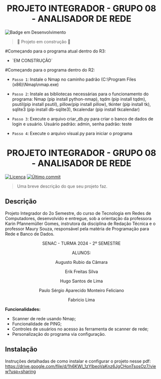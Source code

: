 <h1 align="center"> PROJETO INTEGRADOR - GRUPO 08 - ANALISADOR DE REDE </h1>

![Badge em Desenvolvimento](http://img.shields.io/static/v1?label=STATUS&message=EM%20DESENVOLVIMENTO&color=GREEN&style=for-the-badge)
> :construction: Projeto em construção :construction:


#Começando para o programa atual dentro do R3:

- `EM CONSTRUÇÃO´


#Começando para o programa dentro do R2:

- `Passo 1`: Instale o Nmap no caminho padrão (C:\Program Files (x86)\Nmap\nmap.exe)

- `Passo 2`: Instale as bibliotecas necessárias para o funcionamento do programa: Nmap (pip install python-nmap), tqdm (pip install tqdm), psutil(pip install psutil), pillow(pip install pillow), tkinter (pip install tk), sqlite3 (pip install db-sqlite3), tkcalendar (pip install tkcalendar)

- `Passo 3`: Execute o arquivo criar_db.py para criar o banco de dados de login e usuário. Usuário padrão: admin, senha padrão: teste

- `Passo 4`: Execute o arquivo visual.py para iniciar o programa

<h1 align="center"> PROJETO INTEGRADOR - GRUPO 08 - ANALISADOR DE REDE </h1>

[![Licença](https://img.shields.io/badge/Licença-MIT-blue.svg)](https://opensource.org/licenses/MIT)
[![Último commit](https://img.shields.io/github/last-commit/seu-usuario/seu-repositorio)](https://github.com/seu-usuario/seu-repositorio/commits/main)

> Uma breve descrição do que seu projeto faz.

## Descrição

Projeto Integrador do 2o Semestre, do curso de Tecnologia em Redes de Computadores, desenvolvido e entregue, sob a orientação da professora Karin Pfannemüller Gomes, instrutora da disciplina de Redação Técnica e o professor Maury Souza, responsável pela matéria de Programação para Rede e Banco de Dados.
<p align="center">SENAC - TURMA 2024 - 2º SEMESTRE</p>
<p align="center">ALUNOS:</p>
<p align="center">Augusto Rubio da Câmara</p>
<p align="center">Erik Freitas Silva</p>
<p align="center">Hugo Santos de Lima</p>
<p align="center">Paulo Sérgio Aparecido Monteiro Feliciano</p>
<p align="center">Fabricio Lima</p>

**Funcionalidades:**

* Scanner de rede usando Nmap;
* Funcionalidade de PING;
* Controles de usuários no acesso às ferramenta de scanner de rede;
* Personalização do programa via configuração.

## Instalação

Instruções detalhadas de como instalar e configurar o projeto nesse pdf: https://drive.google.com/file/d/1h6KWI_1zYlbeoVaKnz6JgCHonTsosOz7/view?usp=sharing
